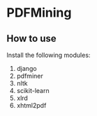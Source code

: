 # PDFMining



## How to use
Install the following modules: 
1. django
2. pdfminer
3. nltk
4. scikit-learn
5. xlrd
6. xhtml2pdf
